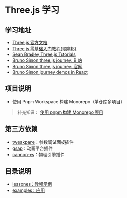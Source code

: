 # Three.js 学习

## 学习地址

- [Three.js 官方文档](https://threejs.org/docs/index.html#manual/zh/introduction/Creating-a-scene)
- [Three.js 零基础入门教程(郭隆邦)](http://www.yanhuangxueyuan.com/Three.js/)
- [Sean Bradley Three.js Tutorials](https://sbcode.net/threejs/)
- [Bruno Simon three.js journey: B 站](https://www.bilibili.com/video/BV1wY4y1h765)
- [Bruno Simon three.js journey: 官网](https://threejs-journey.com)
- [Bruno Simon journey demos in React](https://github.com/pmndrs/threejs-journey)

## 项目说明

- 使用 Pnpm Workspace 构建 Monorepo（单仓库多项目）

> 补充知识：
> [使用 pnpm 构建 Monorepo 项目](https://zhuanlan.zhihu.com/p/373935751)

## 第三方依赖

- [tweakpane](https://cocopon.github.io/tweakpane/)：参数调试面板插件
- [gsap](https://greensock.com/)：动画平台插件
- [cannon-es](https://pmndrs.github.io/cannon-es/)：物理引擎插件

## 目录说明

- [lessones：教程示例](./lessones/README.md)
- [examples：应用](./examples/README.md)
